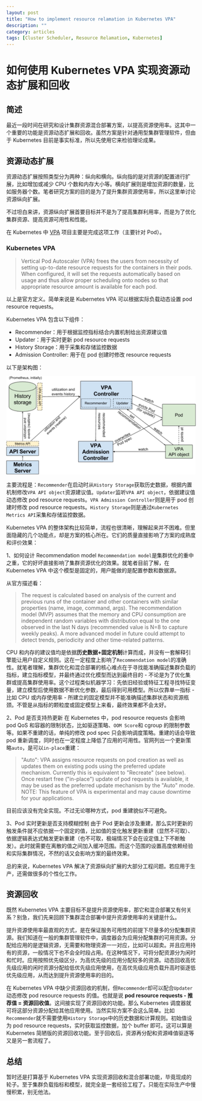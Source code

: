 ```yaml
---
layout: post
title: "How to implement resource relamation in Kubernetes VPA"
description: ""
category: articles
tags: [Cluster Scheduler, Resource Relamation, Kubernetes]
---
```


# 如何使用 Kubernetes VPA 实现资源动态扩展和回收
## 简述
最近一段时间在研究和设计集群资源混合部署方案，以提高资源使用率。这其中一个重要的功能是资源动态扩展和回收。虽然方案是针对通用型集群管理软件，但由于 Kubernetes 目前是事实标准，所以先使用它来检验理论成果。
## 资源动态扩展
资源动态扩展按照类型分为两种：纵向和横向。纵向指的是对资源的配置进行扩展，比如增加或减少 CPU 个数和内存大小等。横向扩展则是增加资源的数量，比如服务器个数。笔者研究方案的目的是为了提升集群资源使用率，所以这里单讨论资源纵向扩展。

不过坦白来讲，资源纵向扩展首要目标并不是为了提高集群利用率，而是为了优化集群资源、提高资源可用性和性能。

在 Kubernetes 中 [VPA](https://github.com/kubernetes/autoscaler/tree/master/vertical-pod-autoscaler) 项目主要是完成这项工作（主要针对 Pod）。

### Kubernetes VPA
> Vertical Pod Autoscaler (VPA) frees the users from necessity of setting up-to-date resource requests for the containers in their pods. When configured, it will set the requests automatically based on usage and thus allow proper scheduling onto nodes so that appropriate resource amount is available for each pod.

以上是官方定义。简单来说是 Kubernetes VPA 可以根据实际负载动态设置 pod resource requests。

Kubernetes VPA 包含以下组件：

* Recommender：用于根据监控指标结合内置机制给出资源建议值
* Updater：用于实时更新 pod resource requests
* History Storage：用于采集和存储监控数据
* Admission Controller: 用于在 pod 创建时修改 resource requests

以下是架构图：

![](/images/15550568870543.jpg)

主要流程是：`Recommender`在启动时从`History Storage`获取历史数据，根据内置机制修改`VPA API object`资源建议值。`Updater`监听`VPA API object`，依据建议值动态修改 pod resource requests。`VPA Admission Controller`则是用于 pod 创建时修改 pod resource requests。`History Storage`则是通过`Kubernetes Metrics API`采集和存储监控数据。

Kubernetes VPA 的整体架构比较简单，流程也很清晰，理解起来并不困难。但里面隐藏的几个功能点，却是方案的核心所在。它们的质量直接影响了方案的成熟度和评价效果：

1、如何设计 Recommendation model
`Recommendation model`是集群优化的重中之重，它的好坏直接影响了集群资源优化的效果。就笔者目前了解，在 Kubernetes VPA 中这个模型是固定的，用户能做的是配置参数和数据源。

从官方描述看：
> The request is calculated based on analysis of the current and previous runs of the container and other containers with similar properties (name, image, command, args). The recommendation model (MVP) assumes that the memory and CPU consumption are independent random variables with distribution equal to the one observed in the last N days (recommended value is N=8 to capture weekly peaks). A more advanced model in future could attempt to detect trends, periodicity and other time-related patterns.

CPU 和内存的建议值均是依据**历史数据+固定机制**计算而成，并没有一套解释引擎能让用户自定义规则。这在一定程度上影响了`Recommendation model`的准确性。就笔者理解，集群优化和混合部署的核心难点在于寻找能准确描述集群负载的指标，建立指标模型，并最终通过优化模型而达到最终目的 - 不论是为了优化集群或提高集群使用率。这个过程类似机器学习：先依旧经验或特征工程寻找特征变量，建立模型后使用数据不断优化参数，最后得到可用模型。所以仅靠单一指标 - 比如 CPU 或内存使用率 - 所建立的固定模型并不能准确描述集群状态和资源瓶颈。不管是从指标的颗粒度或固定模型上来看，最终效果都不会太好。

2、Pod 是否支持热更新
在 Kubernetes 中，pod resource requests 会影响 pod QoS 和容器的限制状态，比如驱逐策略、`OOM Score`和 cgroup 的限制参数等。如果不重建的话，单纯的修改 pod spec 只会影响调度策略。重建的话会导致 pod 重新调度，同时也在一定程度上降低了应用的可用性。官网列出一个更新策略`auto`，是可以`in-place`重建：
> "Auto": VPA assigns resource requests on pod creation as well as updates them on existing pods using the preferred update mechanism. Currently this is equivalent to "Recreate" (see below). Once restart free ("in-place") update of pod requests is available, it may be used as the preferred update mechanism by the "Auto" mode. NOTE: This feature of VPA is experimental and may cause downtime for your applications.

目前应该没有完全实现。不过无论哪种方式，pod 重建貌似不可避免。

3、Pod 实时更新是否支持模糊控制
由于 Pod 更新会涉及重建，那么实时更新的触发条件就不应依据一个固定的值，比如值的变化触发更新重建（显然不可取）、依据逻辑表达式触发更新重建（也不可取，极端情况下会在设定值上下不断触发）。此时就需要在离散的值之间加入缓冲范围。而这个范围的设置高度依赖经验和实际集群情况，不然的话又会影响方案的最终效果。

总的来说，Kubernetes VPA 解决了资源纵向扩展的大部分工程问题。若应用于生产，还需做很多的个性化工作。


## 资源回收
既然 Kubernetes VPA 主要目标不是提升资源使用率，那它和混合部署又有何关系？别急，我们先来回顾下集群混合部署中提升资源使用率的关键是什么。

提升资源使用率最直观的方式，是在保证服务可用性的前提下尽量多的分配集群资源。我们知道在一般的集群管理软件中，调度器会为应用分配集群的可用资源。分配给应用的是逻辑资源，无需要和物理资源一一对应，比如可以超卖。并且应用持有的资源，一般情况下也不会全时段占用。在这种情况下，可将分配资源分为闲时和忙时。应用按照优先级区分，为高优先级的应用分配较多的资源。动态回收高优先级应用的闲时资源分配给低优先级应用使用，在高优先级应用负载升高时驱逐低优先级应用，从而达到提升资源使用率的目的。

在 Kubernetes VPA 中缺少资源回收的机制，但`Recommender`却可以配合`Updater`动态修改 pod resource requests 的值。也就是说 **pod resource requests - 推荐值 = 资源回收值**。这间接实现了资源回收的功能。那么 Kubernetes 调度器就可将这部分资源分配给其他应用使用。当然实际方案不会这么简单。比如`Recommender`就不需要使用`History Storage`中的历史数据和计算规则。初始值设为 pod resource requests，实时获取监控数据，加个 buffer 即可。这可以算是 Kubernetes 简陋版的资源回收功能。至于回收后，资源再分配和资源峰值驱逐等又是另一套流程了。

## 总结
暂时还是打算基于 Kubernetes VPA 实现资源回收和混合部署功能，毕竟现成的轮子。至于集群负载指标和模型，就完全是一套经验工程了。只能在实际生产中慢慢积累，别无他法。


